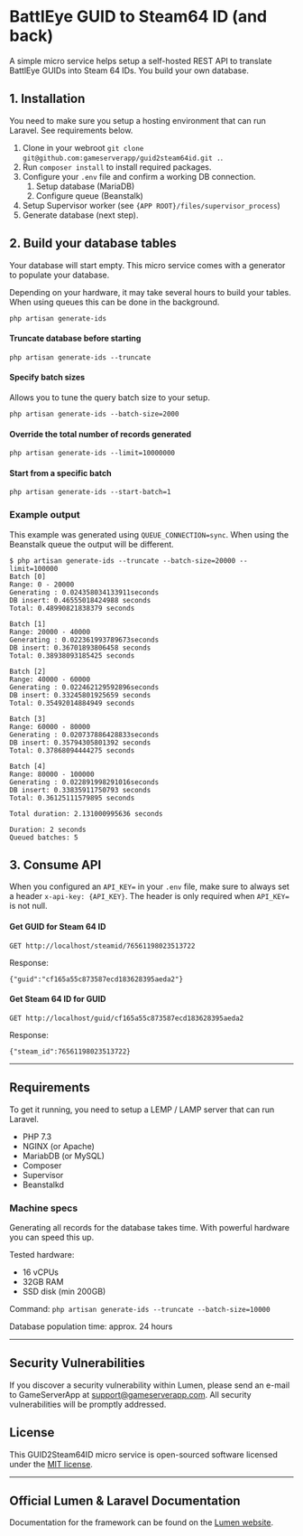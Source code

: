 # BattlEye GUID to Steam64 ID (and back)

A simple micro service helps setup a self-hosted REST API to translate BattlEye GUIDs into Steam 64 IDs. You build your own database.

## 1. Installation
You need to make sure you setup a hosting environment that can run Laravel. See requirements below.

1. Clone in your webroot `git clone git@github.com:gameserverapp/guid2steam64id.git .`.
2. Run `composer install` to install required packages.
3. Configure your `.env` file and confirm a working DB connection.
   1. Setup database (MariaDB)
   2. Configure queue (Beanstalk)
4. Setup Supervisor worker (see `{APP ROOT}/files/supervisor_process`)
5. Generate database  (next step).

## 2. Build your database tables
Your database will start empty. This micro service comes with a generator to populate your database.

Depending on your hardware, it may take several hours to build your tables. When using queues this can be done in the background.

`php artisan generate-ids`


#### Truncate database before starting
`php artisan generate-ids --truncate`

#### Specify batch sizes
Allows you to tune the query batch size to your setup. 

`php artisan generate-ids --batch-size=2000`

#### Override the total number of records generated
`php artisan generate-ids --limit=10000000`

#### Start from a specific batch
`php artisan generate-ids --start-batch=1`

### Example output
This example was generated using `QUEUE_CONNECTION=sync`. When using the Beanstalk queue the output will be different.
```
$ php artisan generate-ids --truncate --batch-size=20000 --limit=100000
Batch [0]
Range: 0 - 20000
Generating : 0.024358034133911seconds
DB insert: 0.46555018424988 seconds
Total: 0.48990821838379 seconds

Batch [1]
Range: 20000 - 40000
Generating : 0.022361993789673seconds
DB insert: 0.36701893806458 seconds
Total: 0.38938093185425 seconds

Batch [2]
Range: 40000 - 60000
Generating : 0.022462129592896seconds
DB insert: 0.33245801925659 seconds
Total: 0.35492014884949 seconds

Batch [3]
Range: 60000 - 80000
Generating : 0.020737886428833seconds
DB insert: 0.35794305801392 seconds
Total: 0.37868094444275 seconds

Batch [4]
Range: 80000 - 100000
Generating : 0.022891998291016seconds
DB insert: 0.33835911750793 seconds
Total: 0.36125111579895 seconds

Total duration: 2.131000995636 seconds

Duration: 2 seconds
Queued batches: 5
```

## 3. Consume API
When you configured an `API_KEY=` in your `.env` file, make sure to always set a header `x-api-key: {API_KEY}`. The header is only required when `API_KEY=` is not null.

#### Get GUID for Steam 64 ID

`GET http://localhost/steamid/76561198023513722`

Response:
```http
{"guid":"cf165a55c873587ecd183628395aeda2"}
```

#### Get Steam 64 ID for GUID

`GET http://localhost/guid/cf165a55c873587ecd183628395aeda2`

Response:
```http
{"steam_id":76561198023513722}
```

___

## Requirements
To get it running, you need to setup a LEMP / LAMP server that can run Laravel.

- PHP 7.3
- NGINX (or Apache)
- MariabDB (or MySQL)
- Composer
- Supervisor
- Beanstalkd

### Machine specs
Generating all records for the database takes time. With powerful hardware you can speed this up.

Tested hardware:
- 16 vCPUs
- 32GB RAM
- SSD disk (min 200GB)

Command: `php artisan generate-ids --truncate --batch-size=10000`

Database population time: approx. 24 hours
___

## Security Vulnerabilities

If you discover a security vulnerability within Lumen, please send an e-mail to GameServerApp at support@gameserverapp.com. All security vulnerabilities will be promptly addressed.

## License

This GUID2Steam64ID micro service is open-sourced software licensed under the [MIT license](https://opensource.org/licenses/MIT).

___

## Official Lumen & Laravel Documentation

Documentation for the framework can be found on the [Lumen website](https://lumen.laravel.com/docs).
